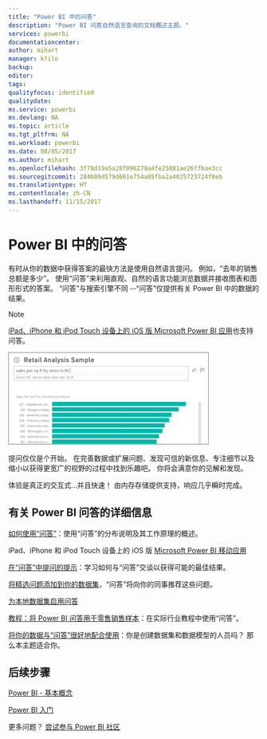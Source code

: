 ```yaml
---
title: "Power BI 中的问答"
description: "Power BI 问答自然语言查询的文档概述主题。"
services: powerbi
documentationcenter: 
author: mihart
manager: kfile
backup: 
editor: 
tags: 
qualityfocus: identified
qualitydate: 
ms.service: powerbi
ms.devlang: NA
ms.topic: article
ms.tgt_pltfrm: NA
ms.workload: powerbi
ms.date: 08/05/2017
ms.author: mihart
ms.openlocfilehash: 3f78d19a5a28f096279a4fe25881ae26ffbae3cc
ms.sourcegitcommit: 284b09d579d601e754a05fba2a4025723724f8eb
ms.translationtype: HT
ms.contentlocale: zh-CN
ms.lasthandoff: 11/15/2017
---
```

# <a name="qa-in-power-bi"></a>Power BI 中的问答
有时从你的数据中获得答案的最快方法是使用自然语言提问。 例如，“去年的销售总额是多少”。  使用“问答”来利用直观、自然的语言功能浏览数据并接收图表和图形形式的答案。 “问答”与搜索引擎不同 --“问答”仅提供有关 Power BI 中的数据的结果。

> [!NOTE]
> [iPad、iPhone 和 iPod Touch 设备上的 iOS 版 Microsoft Power BI 应用](mobile-apps-ios-qna.md)也支持问答。
> 
> 

![](media/service-q-and-a/pbi_qa_boxsalessqft.png)

提问仅仅是个开始。  在完善数据或扩展问题、发现可信的新信息、专注细节以及缩小以获得更宽广的视野的过程中找到乐趣吧。 你将会满意你的见解和发现。

体验是真正的交互式…并且快速！ 由内存存储提供支持，响应几乎瞬时完成。

## <a name="for-more-details-about-power-bi-qa"></a>有关 Power BI 问答的详细信息
[如何使用“问答”](service-how-to-q-and-a.md)：使用“问答”的分布说明及其工作原理的概述。

iPad、iPhone 和 iPod Touch 设备上的 iOS 版 [Microsoft Power BI 移动应用](mobile-apps-ios-qna.md)

[在“问答”中提问的提示](service-q-and-a-tips.md)：学习如何与“问答”交谈以获得可能的最佳结果。

[将精选问题添加到你的数据集](service-q-and-a-create-featured-questions.md)，“问答”将向你的同事推荐这些问题。

[为本地数据集启用问答](service-q-and-a-direct-query.md)

[教程：将 Power BI 问答用于零售销售样本](power-bi-visualization-introduction-to-q-and-a.md)：在实际行业教程中使用“问答”。

[将你的数据与“问答”很好地配合使用](service-prepare-data-for-q-and-a.md)：你是创建数据集和数据模型的人员吗？  那么本主题适合你。

## <a name="next-steps"></a>后续步骤
[Power BI - 基本概念](service-basic-concepts.md)

[Power BI 入门](service-get-started.md)

更多问题？ [尝试参与 Power BI 社区](http://community.powerbi.com/)

